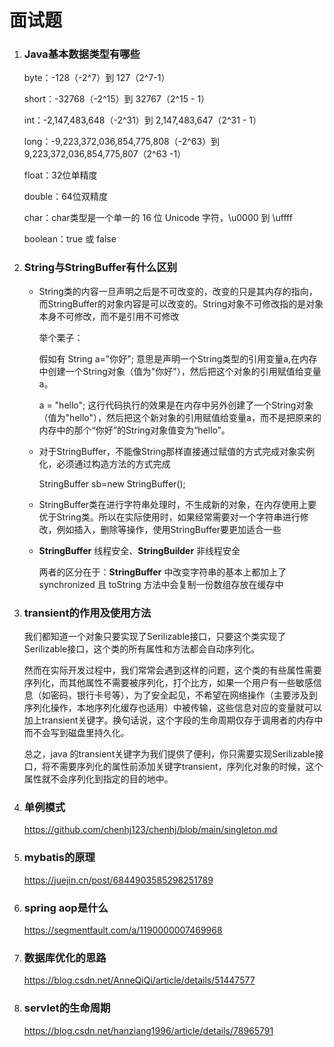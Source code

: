 # 面试题

1. ### Java基本数据类型有哪些

   byte：-128（-2^7）到 127（2^7-1）

   short：-32768（-2^15）到 32767（2^15 - 1）

   int：-2,147,483,648（-2^31）到 2,147,483,647（2^31 - 1）

   long：-9,223,372,036,854,775,808（-2^63）到 9,223,372,036,854,775,807（2^63 -1）

   float：32位单精度

   double：64位双精度

   char：char类型是一个单一的 16 位 Unicode 字符，\u0000 到 \uffff

   boolean：true 或 false

2. ### String与StringBuffer有什么区别

   - String类的内容一旦声明之后是不可改变的，改变的只是其内存的指向，而StringBuffer的对象内容是可以改变的。String对象不可修改指的是对象本身不可修改，而不是引用不可修改

     举个栗子：

     假如有 String a="你好"; 意思是声明一个String类型的引用变量a,在内存中创建一个String对象（值为"你好"），然后把这个对象的引用赋值给变量a。

     a = "hello"; 这行代码执行的效果是在内存中另外创建了一个String对象（值为"hello"），然后把这个新对象的引用赋值给变量a，而不是把原来的内存中的那个“你好”的String对象值变为“hello”。

   - 对于StringBuffer，不能像String那样直接通过赋值的方式完成对象实例化，必须通过构造方法的方式完成

     StringBuffer sb=new StringBuffer();

   - StringBuffer类在进行字符串处理时，不生成新的对象，在内存使用上要优于String类。所以在实际使用时，如果经常需要对一个字符串进行修改，例如插入，删除等操作，使用StringBuffer要更加适合一些

   - **StringBuffer** 线程安全、**StringBuilder** 非线程安全

     两者的区分在于：**StringBuffer** 中改变字符串的基本上都加上了 synchronized 且 toString 方法中会复制一份数组存放在缓存中

3. ### transient的作用及使用方法

   我们都知道一个对象只要实现了Serilizable接口，只要这个类实现了Serilizable接口，这个类的所有属性和方法都会自动序列化。
   
   然而在实际开发过程中，我们常常会遇到这样的问题，这个类的有些属性需要序列化，而其他属性不需要被序列化，打个比方，如果一个用户有一些敏感信息（如密码，银行卡号等），为了安全起见，不希望在网络操作（主要涉及到序列化操作，本地序列化缓存也适用）中被传输，这些信息对应的变量就可以加上transient关键字。换句话说，这个字段的生命周期仅存于调用者的内存中而不会写到磁盘里持久化。
   
   总之，java 的transient关键字为我们提供了便利，你只需要实现Serilizable接口，将不需要序列化的属性前添加关键字transient，序列化对象的时候，这个属性就不会序列化到指定的目的地中。
   
4. ### 单例模式

   https://github.com/chenhj123/chenhj/blob/main/singleton.md

5. ### mybatis的原理

   https://juejin.cn/post/6844903585298251789

6. ### spring aop是什么

   https://segmentfault.com/a/1190000007469968

7. ### 数据库优化的思路

   https://blog.csdn.net/AnneQiQi/article/details/51447577

8. ### servlet的生命周期

   https://blog.csdn.net/hanziang1996/article/details/78965791